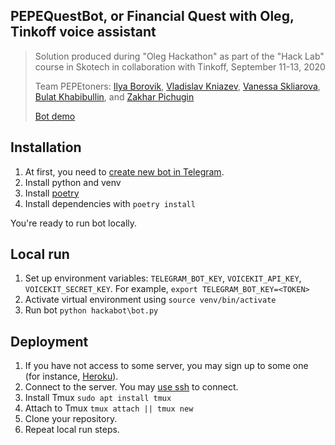 ## PEPEQuestBot, or Financial Quest with Oleg, Tinkoff voice assistant

> Solution produced during "Oleg Hackathon" as part of the "Hack Lab" course in Skotech in collaboration with Tinkoff, September 11-13, 2020
>
> Team PEPEtoners: [Ilya Borovik](https://github.com/ilya16), [Vladislav Kniazev](https://github.com/Vladoskn), [Vanessa Skliarova](https://github.com/Vanessik), [Bulat Khabibullin](https://github.com/MrWag2), and [Zakhar Pichugin](https://github.com/zakharpichugin)
>
> [Bot demo](https://youtu.be/AzI5-e4_kXI)
>

## Installation
1. At first, you need to [create new bot in Telegram](https://core.telegram.org/bots#6-botfather).
2. Install python and venv
3. Install [poetry](https://python-poetry.org/docs/#installation)
4. Install dependencies with `poetry install`

You're ready to run bot locally.

## Local run
1. Set up environment variables: `TELEGRAM_BOT_KEY`, `VOICEKIT_API_KEY`, `VOICEKIT_SECRET_KEY`.
   For example, `export TELEGRAM_BOT_KEY=<TOKEN>`
2. Activate virtual environment using `source venv/bin/activate`
3. Run bot `python hackabot\bot.py`

## Deployment
1. If you have not access to some server, you may sign up to some one (for instance, [Heroku](https://www.heroku.com/)).
2. Connect to the server. You may [use ssh](https://phoenixnap.com/kb/ssh-to-connect-to-remote-server-linux-or-windows) to connect.
3. Install Tmux `sudo apt install tmux`
4. Attach to Tmux `tmux attach || tmux new`
5. Clone your repository.
5. Repeat local run steps.